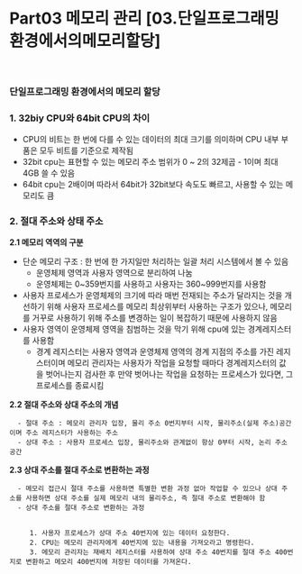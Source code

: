 # Part03 메모리 관리 [03.단일프로그래밍환경에서의메모리할당] 

<br>

### 단일프로그래밍 환경에서의 메모리 할당
<h3>1.  32biy CPU와 64bit CPU의 차이</h3>

   - CPU의 비트는 한 번에 다를 수 있는 데이터의 최대 크기를 의미하며 CPU 내부 부품은 모두 비트를 기준으로 제작됨
   - 32bit cpu는 표현할 수 있는 메모리 주소 범위가 0 ~ 2의 32제곱 - 1이며 최대 4GB 쓸 수 있음
   - 64bit cpu는 2배이며 따라서 64bit가 32bit보다 속도도 빠르고, 사용할 수 있는 메모리도 큼

<h3>2.  절대 주소와 상태 주소</h3>
   <b>2.1 메모리 역역의 구분</b>
      
   - 단순 메모리 구조 : 한 번에 한 가지일만 처리하는 일괄 처리 시스템에서 볼 수 있음
      - 운영체제 영역과 사용자 영역으로 분리하여 나눔 
      - 운영체제는 0~359번지를 사용하고 사용자는 360~999번지를 사용함
   - 사용자 프로세스가 운영체제의 크기에 따라 매번 전재되는 주소가 달라지는 것을 개선하기 위해 사용자 프로세스를 메모리 최상위부터 사용하는 구조가 있으나, 메모리를 거꾸로 사용하기 위해 주소를 변경하는 일이 복잡하기 때문에 사용하지 않음 
   - 사용자 영역이 운영체제 영역을 침범하는 것을 막기 위해 cpu에 있는 경계레지스터를 사용함
      - 경계 레지스터는 사용자 영역과 운영체제 영역의 경계 지점의 주소를 가진 레지스터이며 메모리 관리자는 사용자가 작업을 요청할 때마다 경계레지스터의 값을 벗어나는지 검사한 후 만약 벗어나는 작업을 요청하는 프로세스가 있다면, 그 프로세스를 종료시킴

   <b>2.2 절대 주소와 상대 주소의 개념</b>
      
      - 절대 주소 : 메모리 관리자 입장, 물리 주소 0번지부터 시작, 물리주소(실제 주소)공간이며 주소 레지스터가 사용하는 주소 
      - 상대 주소 : 사용자 프로세스 입장, 물리주소와 관계없이 항상 0부터 시작, 논리 주소 공간

   <b>2.3 상대 주소를 절대 주소로 변환하는 과정</b>

      - 메모리 접근시 절대 주소를 사용하면 특별한 변환 과정 없아 작업할 수 있으나 상대 주소를 사용하면 상대 주소를 실제 메모리 내의 물리주소, 즉 절대 주소로 변환해야 함 
      - 상대 주소를 절대 주소로 변환하는 과정

      
         1. 사용자 프로세스가 상대 주소 40번지에 있는 데이터 요청한다.
         2. CPU는 메모리 관리자에게 40번지에 있는 내용을 가져오라고 명령한다.
         3. 메모리 관리자는 재배치 레지스터를 사용하여 상대 주소 40번지를 절대 주소 400번지로 변환하고 메모리 400번지에 저장된 데이터를 가져온다.         

   



​
   

      

   



``` 